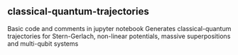 ## classical-quantum-trajectories
Basic code and comments in jupyter notebook 
Generates classical-quantum trajectories for Stern-Gerlach, non-linear potentials, massive superpositions and multi-qubit systems
